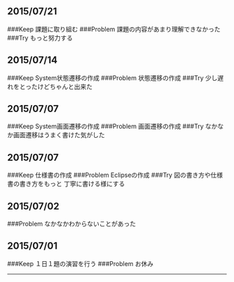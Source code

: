 ## 2015/07/21
###Keep
課題に取り組む
###Problem
課題の内容があまり理解できなかった
###Try
もっと努力する

## 2015/07/14
###Keep
System状態遷移の作成
###Problem
状態遷移の作成
###Try
少し遅れをとったけどちゃんと出来た

## 2015/07/07
###Keep
System画面遷移の作成
###Problem
画面遷移の作成
###Try
なかなか画面遷移はうまく書けた気がした


## 2015/07/07
###Keep
仕様書の作成
###Problem
Eclipseの作成
###Try
図の書き方や仕様書の書き方をもっと
丁寧に書ける様にする


## 2015/07/02
###Problem
なかなかわからないことがあった

## 2015/07/01
###Keep
１日１題の演習を行う
###Problem
お休み

---- 
